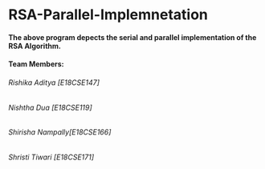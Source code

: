 # RSA-Parallel-Implemnetation
#### The above program depects the serial and parallel implementation of the RSA Algorithm.
#### Team Members:
###### Rishika Aditya [E18CSE147]
###### Nishtha Dua [E18CSE119]
###### Shirisha Nampally[E18CSE166]
###### Shristi Tiwari [E18CSE171]

